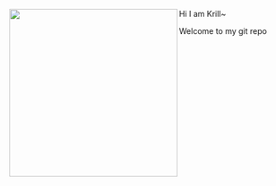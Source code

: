 <div>
  <img align='left' height='300' src='https://tryhackme-images.s3.amazonaws.com/user-avatars/60b4b9ec534bc400481a5b81-1706623359295' />
  <p>Hi I am Krill~</p>
  <p>Welcome to my git repo</p>
</div>
